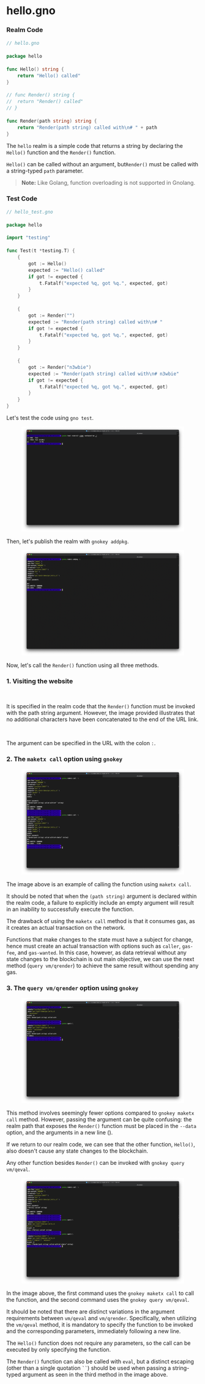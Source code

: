 # hello.gno

### **Realm Code**

```go
// hello.gno

package hello

func Hello() string {
	return "Hello() called"
}

// func Render() string {
// 	return "Render() called"
// }

func Render(path string) string {
	return "Render(path string) called with\n# " + path
}
```

The `hello` realm is a simple code that returns a string by declaring the `Hello()` function and the `Render()` function.

`Hello()` can be called without an argument, but`Render()` must be called with a string-typed `path` parameter.

> **Note:** Like Golang, function overloading is not supported in Gnolang.

### **Test Code**

```go
// hello_test.gno

package hello

import "testing"

func Test(t *testing.T) {
	{
		got := Hello()
		expected := "Hello() called"
		if got != expected {
			t.Fatalf("expected %q, got %q.", expected, got)
		}
	}

	{
		got := Render("")
		expected := "Render(path string) called with\n# "
		if got != expected {
			t.Fatalf("expected %q, got %q.", expected, got)
		}
	}

	{
		got := Render("n3wbie")
		expected := "Render(path string) called with\n# n3wbie"
		if got != expected {
			t.Fatalf("expected %q, got %q.", expected, got)
		}
	}
}
```

Let's test the code using `gno test`.

<figure><img src="../../../.gitbook/assets/gor_01_01_test.png" alt=""><figcaption></figcaption></figure>

Then, let's publish the realm with `gnokey addpkg`.

<figure><img src="../../../.gitbook/assets/gor_01_02_addpkg.png" alt=""><figcaption></figcaption></figure>

Now, let's call the `Render()` function using all three methods.

### **1. Visiting the website**

<figure><img src="../../../.gitbook/assets/gor_01_03_web_01.png" alt=""><figcaption></figcaption></figure>

It is specified in the realm code that the `Render()` function must be invoked with the path string argument. However, the image provided illustrates that no additional characters have been concatenated to the end of the URL link.

<figure><img src="../../../.gitbook/assets/gor_01_03_web_02.png" alt=""><figcaption></figcaption></figure>

The argument can be specified in the URL with the colon `:`.

### **2. The `maketx call` option using `gnokey`**

<figure><img src="../../../.gitbook/assets/gor_01_04_maketx.png" alt=""><figcaption></figcaption></figure>

The image above is an example of calling the function using `maketx call`.

It should be noted that when the `(path string)` argument is declared within the realm code, a failure to explicitly include an empty argument will result in an inability to successfully execute the function.

The drawback of using the `maketx call` method is that it consumes gas, as it creates an actual transaction on the network.

Functions that make changes to the state must have a subject for change, hence must create an actual transaction with options such as `caller`, `gas-fee`, and `gas-wanted`. In this case, however, as data retrieval without any state changes to the blockchain is out main objective, we can use the next method (`query vm/qrender`) to achieve the same result without spending any gas.

### **3. The `query vm/qrender` option using `gnokey`**

<figure><img src="../../../.gitbook/assets/gor_01_05_qrender.png" alt=""><figcaption></figcaption></figure>

This method involves seemingly fewer options compared to `gnokey maketx call` method. However, passing the argument can be quite confusing: the realm path that exposes the `Render()` function must be placed in the `--data` option, and the arguments in a new line ().

If we return to our realm code, we can see that the other function, `Hello()`, also doesn't cause any state changes to the blockchain.

Any other function besides `Render()` can be invoked with `gnokey query vm/qeval`.

<figure><img src="../../../.gitbook/assets/gor_01_06_qeval.png" alt=""><figcaption></figcaption></figure>

In the image above, the first command uses the `gnokey maketx call` to call the function, and the second command uses the `gnokey query vm/qeval`.

It should be noted that there are distinct variations in the argument requirements between `vm/qeval` and `vm/qrender`. Specifically, when utilizing the `vm/qeval` method, it is mandatory to specify the function to be invoked and the corresponding parameters, immediately following a new line.

The `Hello()` function does not require any parameters, so the call can be executed by only specifying the function.

The `Render()` function can also be called with `eval`, but a distinct escaping (other than a single quotation ` `` `) should be used when passing a string-typed argument as seen in the third method in the image above.
